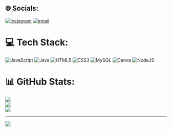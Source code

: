 
## 🌐 Socials:
[![Instagram](https://img.shields.io/badge/Instagram-%23E4405F.svg?logo=Instagram&logoColor=white)](https://instagram.com/m4theus__015_) [![email](https://img.shields.io/badge/Email-D14836?logo=gmail&logoColor=white)](mailto:matheusmcpp@gmail.com) 

# 💻 Tech Stack:
![JavaScript](https://img.shields.io/badge/javascript-%23323330.svg?style=for-the-badge&logo=javascript&logoColor=%23F7DF1E) ![Java](https://img.shields.io/badge/java-%23ED8B00.svg?style=for-the-badge&logo=openjdk&logoColor=white) ![HTML5](https://img.shields.io/badge/html5-%23E34F26.svg?style=for-the-badge&logo=html5&logoColor=white) ![CSS3](https://img.shields.io/badge/css3-%231572B6.svg?style=for-the-badge&logo=css3&logoColor=white) ![MySQL](https://img.shields.io/badge/mysql-4479A1.svg?style=for-the-badge&logo=mysql&logoColor=white) ![Canva](https://img.shields.io/badge/Canva-%2300C4CC.svg?style=for-the-badge&logo=Canva&logoColor=white) ![NodeJS](https://img.shields.io/badge/node.js-6DA55F?style=for-the-badge&logo=node.js&logoColor=white)
# 📊 GitHub Stats:
![](https://github-readme-stats.vercel.app/api?username=M4theuszzOJR&theme=dracula&hide_border=false&include_all_commits=false&count_private=false)<br/>
![](https://nirzak-streak-stats.vercel.app/?user=M4theuszzOJR&theme=dracula&hide_border=false)<br/>
![](https://github-readme-stats.vercel.app/api/top-langs/?username=M4theuszzOJR&theme=dracula&hide_border=false&include_all_commits=false&count_private=false&layout=compact)

---
[![](https://visitcount.itsvg.in/api?id=M4theuszzOJR&icon=0&color=0)](https://visitcount.itsvg.in)

<!-- Proudly created with GPRM ( https://gprm.itsvg.in ) -->
